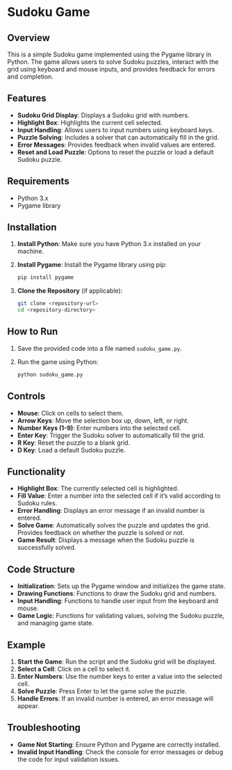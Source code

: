 

# Sudoku Game

## Overview

This is a simple Sudoku game implemented using the Pygame library in Python. The game allows users to solve Sudoku puzzles, interact with the grid using keyboard and mouse inputs, and provides feedback for errors and completion.

## Features

- **Sudoku Grid Display**: Displays a Sudoku grid with numbers.
- **Highlight Box**: Highlights the current cell selected.
- **Input Handling**: Allows users to input numbers using keyboard keys.
- **Puzzle Solving**: Includes a solver that can automatically fill in the grid.
- **Error Messages**: Provides feedback when invalid values are entered.
- **Reset and Load Puzzle**: Options to reset the puzzle or load a default Sudoku puzzle.

## Requirements

- Python 3.x
- Pygame library

## Installation

1. **Install Python**: Make sure you have Python 3.x installed on your machine.

2. **Install Pygame**: Install the Pygame library using pip:
   ```bash
   pip install pygame
   ```

3. **Clone the Repository** (if applicable):
   ```bash
   git clone <repository-url>
   cd <repository-directory>
   ```

## How to Run

1. Save the provided code into a file named `sudoku_game.py`.

2. Run the game using Python:
   ```bash
   python sudoku_game.py
   ```

## Controls

- **Mouse**: Click on cells to select them.
- **Arrow Keys**: Move the selection box up, down, left, or right.
- **Number Keys (1-9)**: Enter numbers into the selected cell.
- **Enter Key**: Trigger the Sudoku solver to automatically fill the grid.
- **R Key**: Reset the puzzle to a blank grid.
- **D Key**: Load a default Sudoku puzzle.

## Functionality

- **Highlight Box**: The currently selected cell is highlighted.
- **Fill Value**: Enter a number into the selected cell if it’s valid according to Sudoku rules.
- **Error Handling**: Displays an error message if an invalid number is entered.
- **Solve Game**: Automatically solves the puzzle and updates the grid. Provides feedback on whether the puzzle is solved or not.
- **Game Result**: Displays a message when the Sudoku puzzle is successfully solved.

## Code Structure

- **Initialization**: Sets up the Pygame window and initializes the game state.
- **Drawing Functions**: Functions to draw the Sudoku grid and numbers.
- **Input Handling**: Functions to handle user input from the keyboard and mouse.
- **Game Logic**: Functions for validating values, solving the Sudoku puzzle, and managing game state.

## Example

1. **Start the Game**: Run the script and the Sudoku grid will be displayed.
2. **Select a Cell**: Click on a cell to select it.
3. **Enter Numbers**: Use the number keys to enter a value into the selected cell.
4. **Solve Puzzle**: Press Enter to let the game solve the puzzle.
5. **Handle Errors**: If an invalid number is entered, an error message will appear.

## Troubleshooting

- **Game Not Starting**: Ensure Python and Pygame are correctly installed.
- **Invalid Input Handling**: Check the console for error messages or debug the code for input validation issues.


